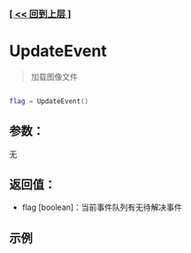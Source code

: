 ### [[ << 回到上层 ]](index.md)

# UpdateEvent

> 加载图像文件

```lua

flag = UpdateEvent()

```

## 参数：

无

## 返回值：

+ flag [boolean]：当前事件队列有无待解决事件

## 示例

```lua

```